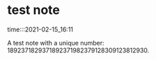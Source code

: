 # test note
time:::2021-02-15_16:11

A test note with a unique number: 1892371829371892371982379128309123812930.

